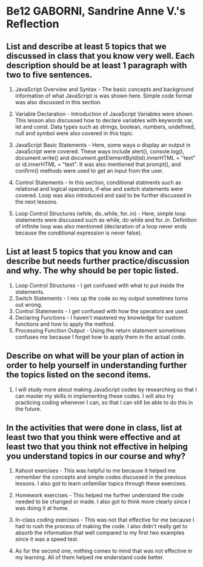 # Be12 GABORNI, Sandrine Anne V.'s Reflection
## List and describe at least 5 topics that we discussed in class that you know very well. Each description should be at least 1 paragraph with two to five sentences.

1.  JavaScript Overview and Syntax - The basic concepts and background information of what JavaScript is was shown here. Simple code format was also discussed in this section.

2. Variable Declaration - Introduction of JavaScript Variables were shown. This lesson also discussed how to declare variables with keywords var, let and const. Data types such as strings, boolean, numbers, undefined, null and symbol were also covered in this topic.

3. JavaScript Basic Statements - Here, some ways o display an output in JavaScript were covered. These ways include alert(), console.log(), document.write() and document.getElementById(id).innerHTML = "text" or id.innerHTML = "text". It was also mentioned that prompt(), and confirm() methods were used to get an input from the user.

4. Control Statements - In this section, conditional statments such as relational and logical operators, if-else and switch statements were covered. Loop was also introduced and said to be further discussed in the next lessons. 

5. Loop Control Structures (while, do..while, for..in) - Here, simple loop statements were discussed such as while, do while and for..in. Definition of infinite loop was also mentioned (declaration of a loop never ends because the conditional expression is never false). 

## List at least 5 topics that you know and can describe but needs further practice/discussion and why.  The why should be per topic listed.
 
1. Loop Control Structures - I get confused with what to put inside the statements.
2. Switch Statements - I mix up the code so my output sometimes turns out wrong.
3. Control Statements - I get confused with how the operators are used.
4. Declaring Functions - I haven't mastered my knowledge for custom functions and how to apply the method.
5. Processing Function Output - Using the return statement sometimes confuses me because I forget how to apply them in the actual code.

## Describe on what will be your plan of action in order to help yourself in understanding further the topics listed on the second items.

1. I will study more about making JavaScript codes by researching so that I can master my skills in implementing these codes. I will also try practicing coding whenever I can, so that I can still be able to do this in the future. 

## In the activities that were done in class, list at least two that you think were effective and at least two that you think not effective in helping you understand topics in our course and why?

1. Kahoot exercises - This was helpful to me because it helped me remember the concepts and simple codes discussed in the previous lessons. I also got to learn unfamiliar topics through these exercises.
2. Homework exercises - This helped me further understand the code needed to be changed or made. I also got to think more clearly since I was doing it at home. 

1. In-class coding exercises - This was not that effective for me because I had to rush the process of making the code. I also didn't really get to absorb the information that well compared to my first two examples since it was a speed test.
2. As for the second one, nothing comes to mind that was not effective in my learning. All of them helped me enderstand code better.
